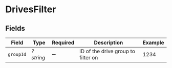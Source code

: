 # DrivesFilter


## Fields

| Field                              | Type                               | Required                           | Description                        | Example                            |
| ---------------------------------- | ---------------------------------- | ---------------------------------- | ---------------------------------- | ---------------------------------- |
| `groupId`                          | *?string*                          | :heavy_minus_sign:                 | ID of the drive group to filter on | 1234                               |